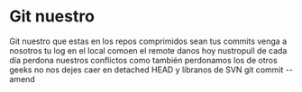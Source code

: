 # Git nuestro
Git nuestro que estas en los repos
comprimidos sean tus commits
venga a nosotros tu log
en el local comoen el remote
danos hoy nustropull de cada día
perdona nuestros conflictos
como también perdonamos los de otros geeks
no nos dejes caer en detached HEAD
y libranos de SVN
git commit --amend
